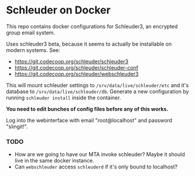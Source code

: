 # Schleuder on Docker

This repo contains docker configurations for Schleuder3, an encrypted group email system.

Uses schleuder3 beta, because it seems to actually be installable on modern systems. See:

* https://git.codecoop.org/schleuder/schleuder3
* https://git.codecoop.org/schleuder/schleuder-conf
* https://git.codecoop.org/schleuder/webschleuder3

This will mount schleuder settings to ``/srv/data/live/schleuder/etc`` and it's database
to ``/srv/data/live/schleuder/db``. Generate a new configuration by running ``schleuder
install`` inside the container.

**You need to edit bunches of config files before any of this works.**

Log into the webinterface with email "root@localhost" and password "slingit!".

### TODO

* How are we going to have our MTA invoke schleuder? Maybe it should live in the same 
  docker instance.
* Can ``webschleuder`` access ``schleuderd`` if it's only bound to localhost?
